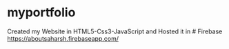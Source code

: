 # myportfolio
Created my Website in HTML5-Css3-JavaScript and Hosted it in # Firebase https://aboutsaharsh.firebaseapp.com/
